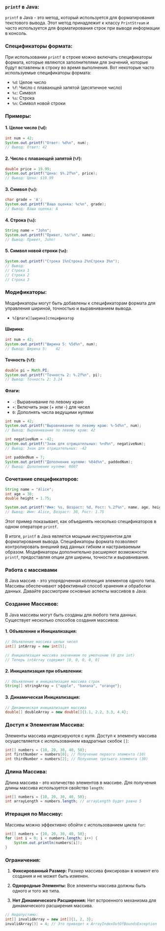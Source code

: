 ### `printf` в Java:

`printf` в Java - это метод, который используется для форматирования текстового вывода. Этот метод принадлежит к классу `PrintStream` и часто используется для форматирования строк при выводе информации в консоль.

### Спецификаторы формата:

При использовании `printf` в строке можно включать спецификаторы формата, которые являются заполнителями для значений, которые будут вставлены в строку во время выполнения. Вот некоторые часто используемые спецификаторы формата:

- `%d`: Целое число
- `%f`: Число с плавающей запятой (десятичное число)
- `%c`: Символ
- `%s`: Строка
- `%n`: Символ новой строки

### Примеры:

#### 1. Целое число (`%d`):

```java
int num = 42;
System.out.printf("Ответ: %d%n", num);
// Вывод: Ответ: 42
```

#### 2. Число с плавающей запятой (`%f`):

```java
double price = 19.99;
System.out.printf("Цена: $%.2f%n", price);
// Вывод: Цена: $19.99
```

#### 3. Символ (`%c`):

```java
char grade = 'A';
System.out.printf("Ваша оценка: %c%n", grade);
// Вывод: Ваша оценка: A
```

#### 4. Строка (`%s`):

```java
String name = "John";
System.out.printf("Привет, %s!%n", name);
// Вывод: Привет, John!
```

#### 5. Символ новой строки (`%n`):

```java
System.out.printf("Строка 1%nСтрока 2%nСтрока 3%n");
// Вывод:
// Строка 1
// Строка 2
// Строка 3
```

### Модификаторы:

Модификаторы могут быть добавлены к спецификаторам формата для управления шириной, точностью и выравниванием вывода.

- `%[флаги][ширина]спецификатор`

#### Ширина:

```java
int num = 42;
System.out.printf("Ширина 5: %5d%n", num);
// Вывод: Ширина 5:    42
```

#### Точность (`%f`):

```java
double pi = Math.PI;
System.out.printf("Точность 2: %.2f%n", pi);
// Вывод: Точность 2: 3.14
```

#### Флаги:

- `-`: Выравнивание по левому краю
- `+`: Включить знак (+ или -) для чисел
- `0`: Дополнять числа ведущими нулями

```java
int num = 42;
System.out.printf("Выравнивание по левому краю: %-5d%n", num);
// Вывод: Выравнивание по левому краю: 42

int negativeNum = -42;
System.out.printf("Знак для отрицательных: %+d%n", negativeNum);
// Вывод: Знак для отрицательных: -42

int paddedNum = 7;
System.out.printf("Дополнение нулями: %04d%n", paddedNum);
// Вывод: Дополнение нулями: 0007
```

### Сочетание спецификаторов:

```java
String name = "Alice";
int age = 30;
double height = 1.75;

System.out.printf("Имя: %s, Возраст: %d, Рост: %.2f%n", name, age, height);
// Вывод: Имя: Alice, Возраст: 30, Рост: 1.75
```

Этот пример показывает, как объединять несколько спецификаторов в одном операторе `printf`.

В итоге, `printf` в Java является мощным инструментом для форматирования вывода. Спецификаторы формата позволяют контролировать внешний вид данных гибким и настраиваемым образом. Модификаторы дополнительно расширяют возможности `printf`, предоставляя опции для ширины, точности и выравнивания.

### Работа с массивами

В Java массив - это упорядоченная коллекция элементов одного типа. Массивы обеспечивают эффективный способ хранения и обработки данных. Давайте рассмотрим основные аспекты массивов в Java:

### Создание Массивов:

В Java массивы могут быть созданы для любого типа данных. Существует несколько способов создания массивов:

#### 1. Объявление и Инициализация:

```java
// Объявление массива целых чисел
int[] intArray = new int[5];

// Инициализация массива значением по умолчанию (0 для int)
// Теперь intArray содержит [0, 0, 0, 0, 0]
```

#### 2. Инициализация при объявлении:

```java
// Объявление и инициализация массива строк
String[] stringArray = {"apple", "banana", "orange"};
```

#### 3. Динамическая Инициализация:

```java
// Динамическая инициализация массива
double[] doubleArray = new double[]{1.1, 2.2, 3.3, 4.4};
```

### Доступ к Элементам Массива:

Элементы массива индексируются с нуля. Доступ к элементу массива осуществляется с использованием квадратных скобок `[]`:

```java
int[] numbers = {10, 20, 30, 40, 50};
int firstNumber = numbers[0]; // Получение первого элемента (10)
int thirdNumber = numbers[2]; // Получение третьего элемента (30)
```

### Длина Массива:

Длина массива - это количество элементов в массиве. Для получения длины массива используется свойство `length`:

```java
int[] numbers = {10, 20, 30, 40, 50};
int arrayLength = numbers.length; // arrayLength будет равно 5
```

### Итерация по Массиву:

Массивы можно эффективно обойти с использованием цикла `for`:

```java
int[] numbers = {10, 20, 30, 40, 50};
for (int i = 0; i < numbers.length; i++) {
    System.out.println(numbers[i]);
}
```

### Ограничения:

1. **Фиксированный Размер:** Размер массива фиксирован в момент его создания и не может быть изменен.

2. **Однородные Элементы:** Все элементы массива должны быть одного и того же типа.

3. **Нет Динамического Расширения:** Нет встроенного механизма для динамического расширения массива.

```java
// Недопустимо:
int[] invalidArray = new int[]{1, 2, 3};
invalidArray[3] = 4; // Это приведет к ArrayIndexOutOfBoundsException
```
